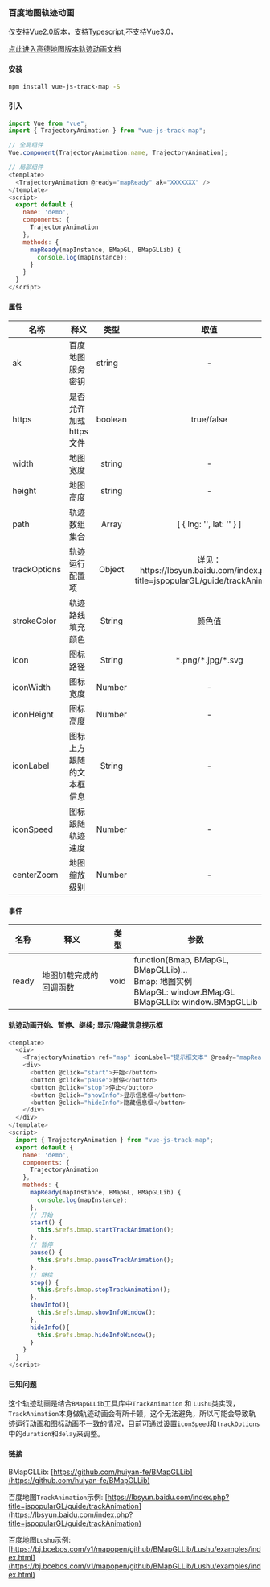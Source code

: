 ### 百度地图轨迹动画
仅支持Vue2.0版本，支持Typescript,不支持Vue3.0，

<a href="https://github.com/AlwaysLoveme/rollup-ts-vue3-template/blob/vue2/Gaode.md">点此进入高德地图版本轨迹动画文档</a>


#### 安装
```bash
npm install vue-js-track-map -S
```

#### 引入

```js
import Vue from "vue";
import { TrajectoryAnimation } from "vue-js-track-map";

// 全局组件
Vue.component(TrajectoryAnimation.name, TrajectoryAnimation);

// 局部组件
<template>
  <TrajectoryAnimation @ready="mapReady" ak="XXXXXXX" />
</template>
<script>
  export default {
    name: 'demo',
    components: {
      TrajectoryAnimation
    },
    methods: {
      mapReady(mapInstance, BMapGL, BMapGLLib) {
        console.log(mapInstance);
      }
    }
  }
</script>

```
#### 属性
<table>
  <theader>
    <tr>
      <th>名称</th>
      <th>释义</th>
      <th>类型</th>
      <th>取值</th>
      <th>默认值</th>
    </tr>
  </theader>
  <tbody>
    <tr>
      <td>ak</td>
      <td>百度地图服务密钥</td>
      <td>string</td>
      <td align="center">-</td>
      <td align="center">-</td>
    </tr>
    <tr>
      <td>https</td>
      <td>是否允许加载https文件</td>
      <td>boolean</td>
      <td align="center">true/false</td>
      <td align="center">true</td>
    </tr>
    <tr>
      <td>width</td>
      <td>地图宽度</td>
      <td align="center">string</td>
      <td align="center">-</td>
      <td align="center">800px</td>
    </tr>
    <tr>
      <td>height</td>
      <td>地图高度</td>
      <td align="center">string</td>
      <td align="center">-</td>
      <td align="center">400px</td>
    </tr>
    <tr>
      <td>path</td>
      <td>轨迹数组集合</td>
      <td align="center">Array</td>
      <td align="center">[ { lng: '', lat: '' } ]</td>
      <td align="center">[]</td>
    </tr>
    <tr>
      <td>trackOptions</td>
      <td>轨迹运行配置项</td>
      <td align="center">Object</td>
      <td align="center">
      详见：https://lbsyun.baidu.com/index.php?title=jspopularGL/guide/trackAnimation
      </td>
      <td align="center">[]</td>
    </tr>
    <tr>
      <td>strokeColor</td>
      <td>轨迹路线填充颜色</td>
      <td align="center">String</td>
      <td align="center">颜色值</td>
      <td align="center">#409eff</td>
    </tr>
    <tr>
      <td>icon</td>
      <td>图标路径</td>
      <td align="center">String</td>
      <td align="center">*.png/*.jpg/*.svg</td>
      <td align="center">-</td>
    </tr>
    <tr>
      <td>iconWidth</td>
      <td>图标宽度</td>
      <td align="center">Number</td>
      <td align="center">-</td>
      <td align="center">26</td>
    </tr>
    <tr>
      <td>iconHeight</td>
      <td>图标高度</td>
      <td align="center">Number</td>
      <td align="center">-</td>
      <td align="center">13</td>
    </tr>
    <tr>
      <td>iconLabel</td>
      <td>图标上方跟随的文本框信息</td>
      <td align="center">String</td>
      <td align="center">-</td>
      <td align="center">-</td>
    </tr>
    <tr>
      <td>iconSpeed</td>
      <td>图标跟随轨迹速度</td>
      <td align="center">Number</td>
      <td align="center">-</td>
      <td align="center">300</td>
    </tr>
    <tr>
      <td>centerZoom</td>
      <td>地图缩放级别</td>
      <td align="center">Number</td>
      <td align="center">-</td>
      <td align="center">17</td>
    </tr>
  </tbody>
</table>

#### 事件
<table>
  <theader>
    <tr>
      <th>名称</th>
      <th>释义</th>
      <th>类型</th>
      <th>参数</th>
    </tr>
  </theader>
  <tbody>
    <tr>
      <td>ready</td>
      <td>地图加载完成的回调函数</td>
      <td>void</td>
      <td align="left">
        function(Bmap, BMapGL, BMapGLLib)...
        <br />
        Bmap: 地图实例
        <br />
        BMapGL: window.BMapGL
        <br />
        BMapGLLib: window.BMapGLLib
      </td>
    </tr>
  </tbody>
</table>

#### 轨迹动画开始、暂停、继续; 显示/隐藏信息提示框
```js
<template>
  <div>
    <TrajectoryAnimation ref="map" iconLabel="提示框文本" @ready="mapReady" ak="XXXXXXX" />
    <div>
      <button @click="start">开始</button>
      <button @click="pause">暂停</button>
      <button @click="stop">停止</button>
      <button @click="showInfo">显示信息框</button>
      <button @click="hideInfo">隐藏信息框</button>
    </div>
  </div>
</template>
<script>
  import { TrajectoryAnimation } from "vue-js-track-map";
  export default {
    name: 'demo',
    components: {
      TrajectoryAnimation
    },
    methods: {
      mapReady(mapInstance, BMapGL, BMapGLLib) {
        console.log(mapInstance);
      },
      // 开始
      start() {
        this.$refs.bmap.startTrackAnimation();
      },
      // 暂停
      pause() {
        this.$refs.bmap.pauseTrackAnimation();
      },
      // 继续
      stop() {
        this.$refs.bmap.stopTrackAnimation();
      },
      showInfo(){
        this.$refs.bmap.showInfoWindow();
      },
      hideInfo(){
        this.$refs.bmap.hideInfoWindow();
      }
    }
  }
</script>
```

#### 已知问题
这个轨迹动画是结合`BMapGLLib`工具库中`TrackAnimation` 和 `Lushu`类实现，`TrackAnimation`本身做轨迹动画会有所卡顿，这个无法避免，所以可能会导致轨迹运行动画和图标动画不一致的情况，目前可通过设置`iconSpeed`和`trackOptions`中的`duration`和`delay`来调整。

#### 链接
BMapGLLib: [https://github.com/huiyan-fe/BMapGLLib](https://github.com/huiyan-fe/BMapGLLib)

百度地图`TrackAnimation`示例: [https://lbsyun.baidu.com/index.php?title=jspopularGL/guide/trackAnimation](https://lbsyun.baidu.com/index.php?title=jspopularGL/guide/trackAnimation)

百度地图`Lushu`示例: [https://bj.bcebos.com/v1/mapopen/github/BMapGLLib/Lushu/examples/index.html](https://bj.bcebos.com/v1/mapopen/github/BMapGLLib/Lushu/examples/index.html)